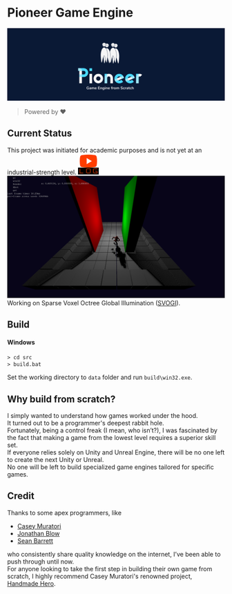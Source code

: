 # Pioneer Game Engine
![Pioneer](/data/branding/pioneer_banner.png "Pioneer")

> Powered by ❤️

## Current Status
This project was initiated for academic purposes and is not yet at an industrial-strength level.
[![Youtube](/data/branding/youtube_icon.png "Youtube")](https://www.youtube.com/@sungwoolee484)
![Status](/data/branding/status.png "Status")  
Working on Sparse Voxel Octree Global Illumination ([SVOGI](https://research.nvidia.com/sites/default/files/pubs/2011-09_Interactive-Indirect-Illumination/GIVoxels-pg2011-authors.pdf)).

## Build
#### Windows
``` console
> cd src
> build.bat
```
Set the working directory to <code>data</code> folder and run <code>build\win32.exe</code>.


## Why build from scratch?
I simply wanted to understand how games worked under the hood.  
It turned out to be a programmer's deepest rabbit hole.  
Fortunately, being a control freak (I mean, who isn’t?), I was fascinated by the fact that making a game from the lowest level requires a superior skill set.  
If everyone relies solely on Unity and Unreal Engine, there will be no one left to create the next Unity or Unreal.  
No one will be left to build specialized game engines tailored for specific games.  



## Credit
Thanks to some apex programmers, like  
- [Casey Muratori](https://x.com/cmuratori)
- [Jonathan Blow](https://x.com/Jonathan_Blow)
- [Sean Barrett](https://nothings.org/)

who consistently share quality knowledge on the internet, I’ve been able to push through until now.  
For anyone looking to take the first step in building their own game from scratch, I highly recommend Casey Muratori's renowned project, [Handmade Hero](https://guide.handmadehero.org/code/#).
